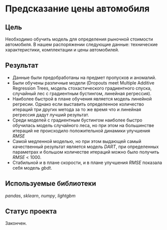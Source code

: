 # Предсказание цены автомобиля


## Цель

Необходимо обучить модель для определения рыночной стоимости автомобиля. В нашем распоряжении следующие данные: технические характеристики, комплектации и цены автомобилей.

## Результат

* Данные были предобработаны на предмет пропусков и аномалий.
* Были обучены различные модели (Dropouts meet Multiple Additive Regression Trees, модель стохастического градиентного спуска, случайный лес с градиентным бустингом, линейная регрессия). 
* Наиболее быстрой в плане обучения является модель линейной регресии. Однако если выставить определенное количество итераций три других метода за то же время что и линейная регрессия дадут лучший результат.
* Среди моделей с градиентным бустингом наиболее быстро обучилась модель случайного леса, но при этом на большинстве итераций не происходило положительной динамики улучшения *RMSE*
* Самой медленной моделью, но при этом выдающей самый качественный результат является модель *DART*, при определенных параметрах и большом количестве итераций можно было получить *RMSE* < 1000.
* Стабильной и в плане скорости, и в плане улучшения *RMSE* показала себя модель *gbdt*.

## Используемые библиотеки
*pandas*, *sklearn*, *numpy*, *lightgbm*

## Статус проекта

Закончен.